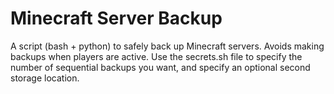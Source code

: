 # Minecraft Server Backup
A script (bash + python) to safely back up Minecraft servers. Avoids making backups when players are active. Use the secrets.sh file to specify the number of sequential backups you want, and specify an optional second storage location.
